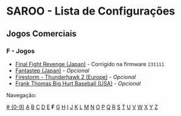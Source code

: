 # SAROO - Lista de Configurações

## Jogos Comerciais

### F - Jogos

- [Final Fight Revenge (Japan)](../../../Regions/Retails/Japan/T-1248G/README.md) - Corrigido na firmware `231111`
- [Fantastep (Japan)](../../../Regions/Retails/Japan/T-5710G/README.md) - _Opcional_
- [Firestorm - Thunderhawk 2 (Europe)](../../../Regions/Retails/Europe/T-11501H00/README.md) - _Opcional_
- [Frank Thomas Big Hurt Baseball (USA)](../../../Regions/Retails/USA/T-8138H/README.md) - _Opcional_

Navegação:

[# (0-9)](./09.md) [A](./A.md) [B](./B.md) [C](./C.md) [D](./D.md) [E](./E.md) **F** [G](./G.md) [H](./H.md) [I](./I.md) [J](./J.md) [K](./K.md) [L](./L.md) [M](./M.md) [N](./N.md) [O](./O.md) [P](./P.md) [Q](./Q.md) [R](./R.md) [S](./S.md) [T](./T.md) [U](./U.md) [V](./V.md) [W](./W.md) [X](./X.md) [Y](./Y.md) [Z](./Z.md)
